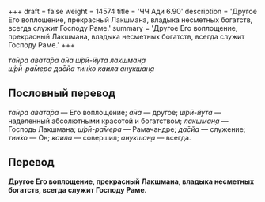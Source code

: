 +++
draft = false
weight = 14574
title = 'ЧЧ Ади 6.90'
description = 'Другое Его воплощение, прекрасный Лакшмана, владыка несметных богатств, всегда служит Господу Раме.'
summary = 'Другое Его воплощение, прекрасный Лакшмана, владыка несметных богатств, всегда служит Господу Раме.'
+++

_та̄н̇ра авата̄ра а̄на ш́рӣ-йута лакшман̣а  
ш́рӣ-ра̄мера да̄сйа тин̇хо каила анукшан̣а_

## Пословный перевод

_та̄н̇ра_ _авата̄ра_ — Его воплощение; _а̄на_ — другое; _ш́рӣ_\-_йута_ — наделенный абсолютными красотой и богатством; _лакшман̣а_ — Господь Лакшмана; _ш́рӣ_\-_ра̄мера_ — Рамачандре; _да̄сйа_ — служение; _тин̇хо_ — Он; _каила_ — совершил; _анукшан̣а_ — всегда.

## Перевод

**Другое Его воплощение, прекрасный Лакшмана, владыка несметных богатств, всегда служит Господу Раме.**
